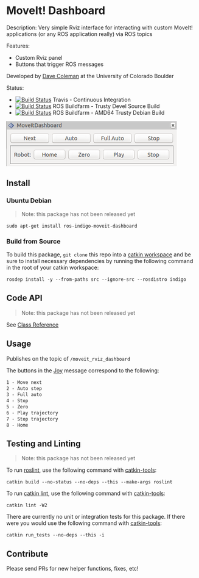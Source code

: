 # MoveIt! Dashboard

Description: Very simple Rviz interface for interacting with custom MoveIt! applications (or any ROS application really) via ROS topics

Features:

 - Custom Rviz panel
 - Buttons that trigger ROS messages

Developed by [Dave Coleman](http://dav.ee/) at the University of Colorado Boulder

Status:

 * [![Build Status](https://travis-ci.org/davetcoleman/moveit_dashboard.svg)](https://travis-ci.org/davetcoleman/moveit_dashboard) Travis - Continuous Integration
 * [![Build Status](http://build.ros.org/buildStatus/icon?job=Jsrc_uT__moveit_dashboard__ubuntu_trusty__source)](http://build.ros.org/view/Jsrc_uT/job/Jsrc_uT__moveit_dashboard__ubuntu_trusty__source/) ROS Buildfarm - Trusty Devel Source Build
 * [![Build Status](http://build.ros.org/buildStatus/icon?job=Jbin_uT64__moveit_dashboard__ubuntu_trusty_amd64__binary)](http://build.ros.org/view/Jbin_uT64/job/Jbin_uT64__moveit_dashboard__ubuntu_trusty_amd64__binary/) ROS Buildfarm - AMD64 Trusty Debian Build

![](resources/screenshot.png)

## Install

### Ubuntu Debian

> Note: this package has not been released yet

    sudo apt-get install ros-indigo-moveit-dashboard

### Build from Source

To build this package, ``git clone`` this repo into a [catkin workspace](http://wiki.ros.org/catkin/Tutorials/create_a_workspace) and be sure to install necessary dependencies by running the following command in the root of your catkin workspace:

    rosdep install -y --from-paths src --ignore-src --rosdistro indigo

## Code API

> Note: this package has not been released yet

See [Class Reference](http://docs.ros.org/indigo/api/moveit_dashboard/html/)

## Usage

Publishes on the topic of ``/moveit_rviz_dashboard``

The buttons in the [Joy](http://docs.ros.org/api/sensor_msgs/html/msg/Joy.html) message correspond to the following:

```
1 - Move next
2 - Auto step
3 - Full auto
4 - Stop
5 - Zero
6 - Play trajectory
7 - Stop trajectory
8 - Home
```

## Testing and Linting

> Note: this package has not been released yet

To run [roslint](http://wiki.ros.org/roslint), use the following command with [catkin-tools](https://catkin-tools.readthedocs.org/):

    catkin build --no-status --no-deps --this --make-args roslint

To run [catkin lint](https://pypi.python.org/pypi/catkin_lint), use the following command with [catkin-tools](https://catkin-tools.readthedocs.org/):

    catkin lint -W2

There are currently no unit or integration tests for this package. If there were you would use the following command with [catkin-tools](https://catkin-tools.readthedocs.org/):

    catkin run_tests --no-deps --this -i

## Contribute

Please send PRs for new helper functions, fixes, etc!
